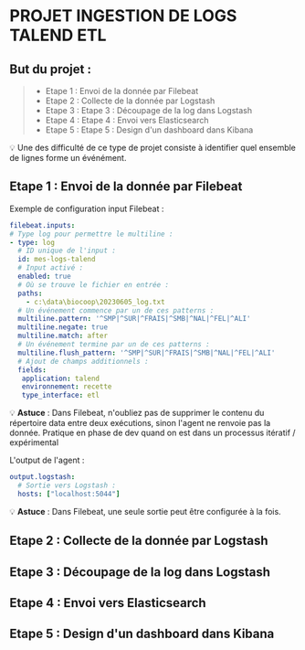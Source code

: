 # PROJET INGESTION DE LOGS TALEND ETL

## But du projet : 
>- Etape 1 : Envoi de la donnée par Filebeat
>- Etape 2 : Collecte de la donnée par Logstash
>- Etape 3 : Etape 3 : Découpage de la log dans Logstash
>- Etape 4 : Etape 4 : Envoi vers Elasticsearch
>- Etape 5 : Etape 5 : Design d'un dashboard dans Kibana

&#128161; Une des difficulté de ce type de projet consiste à identifier quel ensemble de lignes forme un événément.

## Etape 1 : Envoi de la donnée par Filebeat
Exemple de configuration input Filebeat :
``` yml
filebeat.inputs:
# Type log pour permettre le multiline :
- type: log
  # ID unique de l'input :
  id: mes-logs-talend
  # Input activé :
  enabled: true
  # Où se trouve le fichier en entrée :
  paths:
    - c:\data\biocoop\20230605_log.txt
  # Un événement commence par un de ces patterns :
  multiline.pattern: '^SMP|^SUR|^FRAIS|^SMB|^NAL|^FEL|^ALI'
  multiline.negate: true
  multiline.match: after
  # Un événement termine par un de ces patterns :
  multiline.flush_pattern: '^SMP|^SUR|^FRAIS|^SMB|^NAL|^FEL|^ALI'
  # Ajout de champs additionnels :
  fields:
   application: talend
   environnement: recette
   type_interface: etl
```

&#128161; **Astuce** : Dans Filebeat, n'oubliez pas de supprimer le contenu du répertoire data entre deux exécutions, sinon l'agent ne renvoie pas la donnée. Pratique en phase de dev quand on est dans un processus itératif / expérimental

L'output de l'agent :
``` yml
output.logstash:
  # Sortie vers Logstash :
  hosts: ["localhost:5044"]
```

&#128161; **Astuce** : Dans Filebeat, une seule sortie peut être configurée à la fois.

## Etape 2 : Collecte de la donnée par Logstash

## Etape 3 : Découpage de la log dans Logstash

## Etape 4 : Envoi vers Elasticsearch

## Etape 5 : Design d'un dashboard dans Kibana